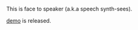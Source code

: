 This is face to speaker (a.k.a speech synth-sees).

[demo](https://vniel-pkjh-0219.notion.site/Neural-Speech-Synthe-Sees-for-Virtual-Speaker-0c8be272316d4a2793cde4ac2b767659?pvs=4) is released.
